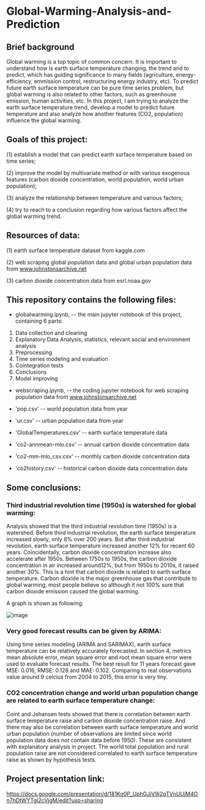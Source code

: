 # Global-Warming-Analysis-and-Prediction

## Brief background
Global warming is a top topic of common concern. It is important to understand how is earth surface temperature changing, the trend and to predict, which has guiding significance to many fields (agriculture, energy-efficiency, emmission control, restructuring energy industry, etc). To predict future earth surface temperature can be pure time series problem, but global warming is also related to other factors, such as greenhouse emission, human activities, etc. In this project, I am trying to analyze the earth surface temperature trend, develop a model to predict future temperature and also analyze how another features (CO2, population) influence the global warming.

## Goals of this project: 

(1) establish a model that can predict earth surface temperature based on time series;

(2) improve the model by multivariate method or with various exogenous features (carbon dioxide concentration, world population, world urban population); 

(3) analyze the relationship between temperature and various factors; 

(4) try to reach to a conclusion regarding how various factors affect the global warming trend.

## Resources of data:

(1) earth surface temperature dataset from kaggle.com

(2) web scraping global population data and global urban population data from www.johnstonsarchive.net

(3) carbon dioxide concentration data from esrl.noaa.gov  

## This repository contains the following files:

*  globalwarming.ipynb, -- the main jupyter notebook of this project, containing 6 parts: 
1. Data collection and cleaning
2. Explanatory Data Analysis, statistics, relevant social and environment analysis
3. Preprocessing
4. Time series modeling and evaluation
5. Cointegration tests
6. Conclusions
7. Model improving

*  webscraping.ipynb, -- the coding jupyter notebook for web scraping population data from www.johnstonsarchive.net

*  'pop.csv' -- world population data from year

*  'ur.csv' -- urban population data from year

*  'GlobalTemperatures.csv'  -- earth surface temperature data

*  'co2-annmean-mlo.csv' -- annual carbon dioxide concentration data

*  'co2-mm-mlo_csv.csv' -- monthly carbon dioxide concentration data

*  'co2history.csv' -- historical carbon dioxide data concentration data


## Some conclusions: 

### Third industrial revolution time (1950s) is watershed for global warming:

Analysis showed that the third industrial revolution time (1950s) is a watershed. Before third industrial revolution, the earth surface temperature increased slowly, only 8% over 200 years. But after third industrial revolution, earth surface temperature increased another 12% for recent 60 years. Coincidentally, carbon dioxide concentration increase also accelerate after 1950s. Between 1750s to 1950s, the carbon dioxide concentration in air increased around12%, but from 1950s to 2010s, it raised another 30%. This is a hint that carbon dioxide is related to earth surface temperature. Carbon dioxide is the major greenhouse gas that contribute to global warming, most people believe so although it not 100% sure that carbon dioxide emission caused the global warming. 

A graph is shown as following: 

![image](https://user-images.githubusercontent.com/64159084/89968826-e5c34580-dc22-11ea-8502-5909935cd723.png)

### Very good forecast results can be given by ARIMA:

Using time series modeling (ARIMA and SARIMAX), earth surface temperature can be relatively accurately forecasted. In section 4, metrics mean absolute error, mean square error and root mean square error were used to evaluate forecast results. The best result for 11 years forecast gave MSE: 0.016, RMSE: 0.128 and MAE: 0.102. Comparing to real observations value around 9 celcius from 2004 to 2015, this error is very tiny.

### CO2 concentration change and world urban population change are related to earth surface temperature change:

Coint and Johansen tests showed that there is correlation between earth surface temperature raise and carbon dioxide concentration raise. And there may also be correlation between earth surface temperature and world urban population (number of observations are limited since world population data does not contain data before 1950). These are consistent with explanatory analysis in project. The world total population and rural population raise are not considered correlated to earth surface temperature raise as shown by hypothesis tests.

## Project presentation link:

https://docs.google.com/presentation/d/181Kq0P_UphGJjV9j2gTVnUUjM4On7hDtWYTgI2cVjgM/edit?usp=sharing

